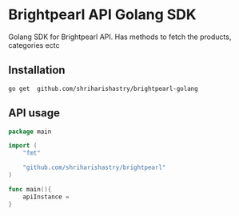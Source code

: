 # Brightpearl API Golang SDK

Golang SDK for Brightpearl API. Has methods to fetch the products, categories ectc

## Installation

```
go get  github.com/shriharishastry/brightpearl-golang
```
## API usage

```go
package main

import (
	"fmt"

	"github.com/shriharishastry/brightpearl"
)

func main(){
    apiInstance = 
}
```